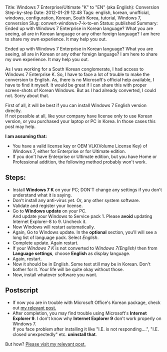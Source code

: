 Title: Windows 7 Enterprise/Ultimate "K" to "EN" (aka English): Conversion Step-by-step
Date: 2012-01-29 12:48
Tags: english, korean, unofficial, windows, configuration, Korean, South Korea, tutorial, Windows 7, conversion
Slug: convert-windows-7-k-to-en
Status: published
Summary: Ended up with Windows 7 Enterprise in Korean language? What you are seeing, all are in Korean language or any other foreign language? I am here to share my own experience. It may help you out. 


Ended up with Windows 7 Enterprise in Korean language? What you are seeing, all are in Korean or any other foreign language? I am here to share my own experience. It may help you out.

As I was working for a South Korean conglomerate, I had access to Windows 7 Enterprise K. So, I have to face a lot of trouble to make the conversion to English. As, there is no Microsoft's official help available, I have to find it myself.  It would be great if I can share this with proper screen-shots of Korean Windows. But as I had already converted, I could not. Sorry about that.

 
First of all, it will be best if you can install Windows 7 English version directly.  
If not possible at all, like your company have license only to use Korean version, or you purchased your laptop or PC in Korea. In those cases this post may help.   
  
 
**I am assuming that:**
 
 * You have a valid license key or OEM VLK(Volume License Key) of Windows 7, either for Enterprise or for Ultimate edition.  
 * If you don't have Enterprise or Ultimate edition, but you have Home or Professional addition, the following method probably won't work.   
 
 
## Steps:

 * Install **Windows 7 K** on your PC; DON'T change any settings if you don't understand what it is saying.
 * Don't install any anti-virus yet. Or, any other system software.
 * Validate and register your license.
 * Go to **Windows update** on your PC.  
    And update your Windows to Service pack 1. Please **avoid** updating Internet Explorer-8 to 9. Uncheck it.
 * Now Windows will restart automatically.
 * Again, Go to Windows update. In the **optional** section, you'll will see a long list of language pack. Select *English*. 
 * Complete update. Again restart.
 * If your *Windows 7 K* is not converted to *Windows 7(English)* then from **Language settings**, choose **English** as display language.
 * Again, restart. 
 * Now it should be in English. Some text still may be in Korean. Don't bother for it. Your life will be quite okay without those.
 * Now, install whatever software you want.
 

## Postscript  
 * If now you are in trouble with Microsoft Office's Korean package, check out [my relevant post.](install-english-language-on-microsoft-office-2007-2010/index.html)  
 * After completion, you may find trouble using Microsoft's **Internet Explorer 9**. I don't know why **Internet Explorer 9** don't work properly on Windows 7.  
If you face problem after installing it like "I.E. is not responding....", "I.E. closed unexpectedly" etc. **uninstall that**. 

But how? [Please visit my relevant post.](uninstall-ie-9/index.html)
  
